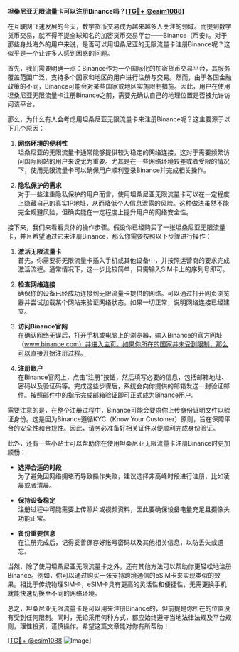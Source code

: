 **坦桑尼亚无限流量卡可以注册Binance吗？[[TG💪+ @esim1088](https://t.me/s/esim1088)]**

在互联网飞速发展的今天，数字货币交易成为越来越多人关注的领域。而提到数字货币交易，就不得不提全球知名的加密货币交易平台——Binance（币安）。对于那些身处海外的用户来说，是否可以用坦桑尼亚的无限流量卡注册Binance呢？这似乎是一个让许多人感到困惑的问题。

首先，我们需要明确一点：Binance作为一个国际化的加密货币交易平台，其服务覆盖范围广泛，支持多个国家和地区的用户进行注册与交易。然而，由于各国金融政策的不同，Binance可能会对某些国家或地区实施限制措施。因此，用户在使用坦桑尼亚无限流量卡注册Binance之前，需要先确认自己的地理位置是否被允许访问该平台。

那么，为什么有人会考虑用坦桑尼亚无限流量卡来注册Binance呢？这主要源于以下几个原因：

1. **网络环境的便利性**  
   坦桑尼亚的无限流量卡通常能够提供较为稳定的网络连接，这对于需要频繁访问国际网站的用户来说尤为重要。尤其是在一些网络环境较差或者受限的情况下，使用无限流量卡可以确保用户顺利登录Binance并完成相关操作。

2. **隐私保护的需求**  
   对于一些注重隐私保护的用户而言，使用坦桑尼亚无限流量卡可以在一定程度上隐藏自己的真实IP地址，从而降低个人信息泄露的风险。这种做法虽然不能完全规避风险，但确实能在一定程度上提升用户的网络安全性。

接下来，我们来看看具体的操作步骤。假设你已经购买了一张坦桑尼亚无限流量卡，并且希望通过它来注册Binance，那么你需要按照以下步骤进行操作：

1. **激活无限流量卡**  
   首先，你需要将无限流量卡插入手机或其他设备中，并按照运营商的要求完成激活流程。通常情况下，这一步比较简单，只需输入SIM卡上的序列号即可。

2. **检查网络连接**  
   确保你的设备已经成功连接到无限流量卡提供的网络。可以通过打开网页浏览器并尝试加载某个网站来验证网络状态。如果一切正常，说明网络连接已经建立。

3. **访问Binance官网**  
   在确认网络无误后，打开手机或电脑上的浏览器，输入Binance的官方网址（www.binance.com）并进入主页。如果你所在的国家并未受到限制，那么可以直接开始注册过程。

4. **注册账户**  
   在Binance官网上，点击“注册”按钮，然后填写必要的信息，包括邮箱地址、密码以及验证码等。完成这些步骤后，系统会向你提供的邮箱发送一封验证邮件。按照邮件中的指示完成邮箱验证即可正式成为Binance用户。

需要注意的是，在整个注册过程中，Binance可能会要求你上传身份证明文件以验证身份。这是因为Binance遵循KYC（Know Your Customer）原则，旨在保障平台的安全性和合规性。因此，请务必准备好相关证件以便顺利完成身份验证。

此外，还有一些小贴士可以帮助你在使用坦桑尼亚无限流量卡注册Binance时更加顺畅：

- **选择合适的时段**  
  为了避免因网络拥堵而导致操作失败，建议选择非高峰时段进行注册，比如凌晨或者清晨。

- **保持设备稳定**  
  注册过程中可能需要上传照片或视频资料，因此要确保设备电量充足且摄像头功能正常。

- **备份重要信息**  
  在注册完成后，记得妥善保存好账号密码以及其他相关信息，以防丢失或遗忘。

当然，除了使用坦桑尼亚无限流量卡之外，还有其他方法可以帮助你更轻松地注册Binance。例如，你可以通过购买一张支持跨境通信的eSIM卡来实现类似的效果。相比于传统物理SIM卡，eSIM卡具有更高的灵活性和便捷性，无需更换手机就能快速切换至不同的网络环境。

总之，坦桑尼亚无限流量卡是可以用来注册Binance的，但前提是你所在的位置没有受到任何限制。同时，无论采用何种方式，都应始终遵守当地法律法规及平台规则，理性投资，谨慎操作。希望这篇文章能对你有所帮助！

[[TG💪+ @esim1088](https://t.me/s/esim1088) ![Image](https://i.postimg.cc/4NQfJmqS/Snipaste-2025-05-13-00-14-12.png)]